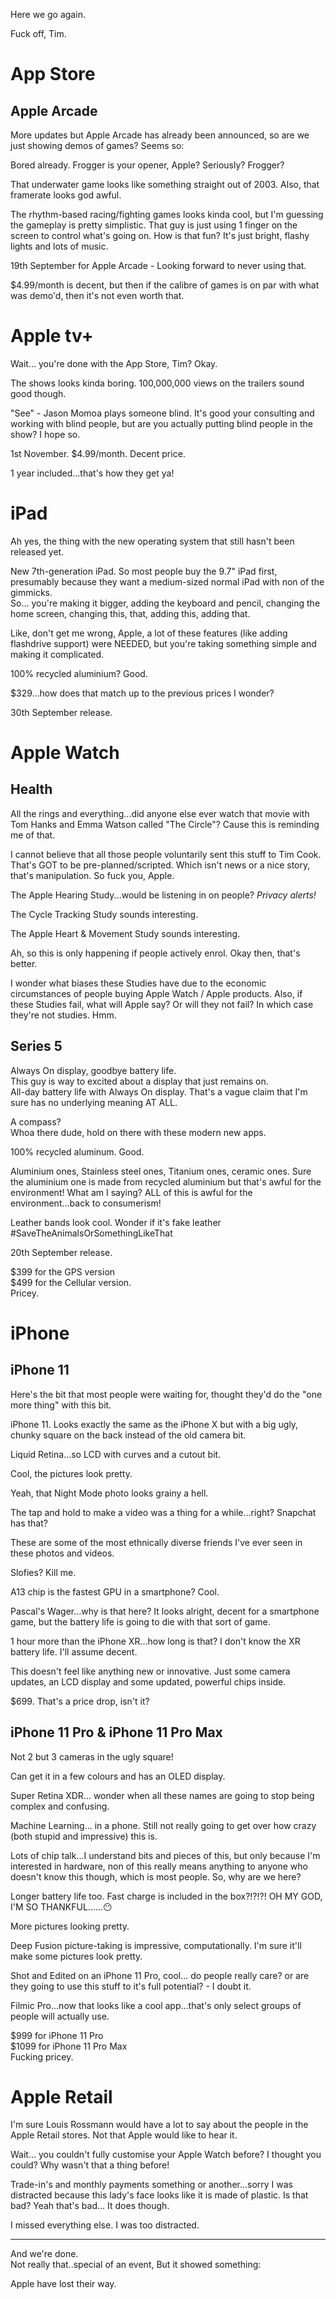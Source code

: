 Here we go again.

Fuck off, Tim.

# App Store

## Apple Arcade

More updates but Apple Arcade has already been announced, so are we just showing demos of games? Seems so:

Bored already. Frogger is your opener, Apple? Seriously? Frogger?

That underwater game looks like something straight out of 2003. Also, that framerate looks god awful.

The rhythm-based racing/fighting games looks kinda cool, but I'm guessing the gameplay is pretty simplistic. That guy is just using 1 finger on the screen to control what's going on. How is that fun? It's just bright, flashy lights and lots of music.

19th September for Apple Arcade - Looking forward to never using that.

$4.99/month is decent, but then if the calibre of games is on par with what was demo'd, then it's not even worth that.

# Apple tv+

Wait... you're done with the App Store, Tim? Okay.

The shows looks kinda boring. 100,000,000 views on the trailers sound good though.

"See" - Jason Momoa plays someone blind. It's good your consulting and working with blind people, but are you actually putting blind people in the show? I hope so.

1st November. $4.99/month. Decent price.

1 year included...that's how they get ya!

# iPad

Ah yes, the thing with the new operating system that still hasn't been released yet.

New 7th-generation iPad. So most people buy the 9.7" iPad first, presumably because they want a medium-sized normal iPad with non of the gimmicks.  
So... you're making it bigger, adding the keyboard and pencil, changing the home screen, changing this, that, adding this, adding that.

Like, don't get me wrong, Apple, a lot of these features (like adding flashdrive support) were NEEDED, but you're taking something simple and making it complicated.

100% recycled aluminium? Good.

$329...how does that match up to the previous prices I wonder?

30th September release.

# Apple Watch

## Health

All the rings and everything...did anyone else ever watch that movie with Tom Hanks and Emma Watson called "The Circle"? Cause this is reminding me of that.

I cannot believe that all those people voluntarily sent this stuff to Tim Cook. That's GOT to be pre-planned/scripted. Which isn't news or a nice story, that's manipulation. So fuck you, Apple.

The Apple Hearing Study...would be listening in on people? _Privacy alerts!_

The Cycle Tracking Study sounds interesting.

The Apple Heart & Movement Study sounds interesting.

Ah, so this is only happening if people actively enrol. Okay then, that's better.

I wonder what biases these Studies have due to the economic circumstances of people buying Apple Watch / Apple products. Also, if these Studies fail, what will Apple say? Or will they not fail? In which case they're not studies. Hmm.

## Series 5

Always On display, goodbye battery life.  
This guy is way to excited about a display that just remains on.  
All-day battery life with Always On display. That's a vague claim that I'm sure has no underlying meaning AT ALL.

A compass?  
Whoa there dude, hold on there with these modern new apps.

100% recycled aluminum. Good.

Aluminium ones, Stainless steel ones, Titanium ones, ceramic ones. Sure the aluminium one is made from recycled aluminium but that's awful for the environment! What am I saying? ALL of this is awful for the environment...back to consumerism!

Leather bands look cool. Wonder if it's fake leather #SaveTheAnimalsOrSomethingLikeThat

20th September release.

$399 for the GPS version  
$499 for the Cellular version.  
Pricey.

# iPhone

## iPhone 11

Here's the bit that most people were waiting for, thought they'd do the "one more thing" with this bit.

iPhone 11. Looks exactly the same as the iPhone X but with a big ugly, chunky square on the back instead of the old camera bit.

Liquid Retina...so LCD with curves and a cutout bit.

Cool, the pictures look pretty.

Yeah, that Night Mode photo looks grainy a hell.

The tap and hold to make a video was a thing for a while...right? Snapchat has that?

These are some of the most ethnically diverse friends I've ever seen in these photos and videos.

Slofies? Kill me.

A13 chip is the fastest GPU in a smartphone? Cool.

Pascal's Wager...why is that here? It looks alright, decent for a smartphone game, but the battery life is going to die with that sort of game.

1 hour more than the iPhone XR...how long is that? I don't know the XR battery life. I'll assume decent.

This doesn't feel like anything new or innovative. Just some camera updates, an LCD display and some updated, powerful chips inside.

$699. That's a price drop, isn't it?

## iPhone 11 Pro & iPhone 11 Pro Max

Not 2 but 3 cameras in the ugly square!

Can get it in a few colours and has an OLED display.

Super Retina XDR... wonder when all these names are going to stop being complex and confusing.

Machine Learning... in a phone. Still not really going to get over how crazy (both stupid and impressive) this is.

Lots of chip talk...I understand bits and pieces of this, but only because I'm interested in hardware, non of this really means anything to anyone who doesn't know this though, which is most people. So, why are we here?

Longer battery life too. Fast charge is included in the box?!?!?! OH MY GOD, I'M SO THANKFUL......😶

More pictures looking pretty.

Deep Fusion picture-taking is impressive, computationally. I'm sure it'll make some pictures look pretty.

Shot and Edited on an iPhone 11 Pro, cool... do people really care? or are they going to use this stuff to it's full potential? - I doubt it.

Filmic Pro...now that looks like a cool app...that's only select groups of people will actually use.

$999 for iPhone 11 Pro  
$1099 for iPhone 11 Pro Max  
Fucking pricey.

# Apple Retail

I'm sure Louis Rossmann would have a lot to say about the people in the Apple Retail stores. Not that Apple would like to hear it.

Wait... you couldn't fully customise your Apple Watch before? I thought you could? Why wasn't that a thing before!

Trade-in's and monthly payments something or another...sorry I was distracted because this lady's face looks like it is made of plastic. Is that bad? Yeah that's bad... It does though.

I missed everything else. I was too distracted.

---

And we're done.  
Not really that..special of an event, But it showed something:

Apple have lost their way.